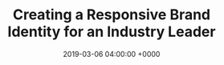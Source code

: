 ---
title: 'Creating a Responsive Brand Identity for an Industry Leader'
name: "quantum"
night_header: false
night_footer: true
language: en
published: false
slug: "quantum-brand-design"
layout: pancakes
description: "Quantum approached the Fullstack team for creative support, and we couldn’t help but notice how a responsive brand framework could elevate their design to reach their perception in the market: a proven industry leader."
date: 2019-03-06 04:00:00 +0000
tags: ["Brand Development", "Brand Identity"]
aliases :
  - /work/quantum-brand-design/
stacks_hero:
  path: "helpers/work/hero.html"
  image: "images/qtm-web-cover.png"
  background_color: "#0370D6"
  client: "quantum"
  logo_color: "white"
grid_item:
  client: "quantum"
  logo_color: "color"
stacks:
- template: section-row-blocks
  id: overview
  class: padding-m-bottom v_c-center
  background_color: "#0370D6"
  background_image:
  rows:
  - template: include-row
    class: h_c-center v_c-center
    size: container
    cols:
    - template: block-column-builder
      size: '9'
      animate: fade-up
      duration: '400'
      elements:
      - template: element-title
        class: "color-white text-center"
        tag: h4
        title: Overview
      - template: element-title
        class: "color-white text-center"
        tag: h1
        title: |
          Transforming challenges into business opportunities.
      - template: element-title
        class: "color-white text-center big-paragraph"
        tag: p
        title: |
          From small businesses to major enterprises, more than 100,000 customers have trusted Quantum to address their most demanding data workflow challenges. Quantum approached the Fullstack team for creative support, and we couldn’t help but notice how a responsive brand framework could elevate their design to reach their perception in the market: a proven industry leader. This did not mean creating a system that would simply scale up or down, but rather a system that would make elegant and efficient use of any screen space, print, or environmental installations. So we challenged ourselves to create a concept, for proof of concept.
- template: section-row-blocks
  id: discovery
  class: padding-xl v_c-center
  background_color: "#6A7B84"
  background_image:
  rows:
  - template: include-row
    class: h_c-center v_c-center
    size: container
    cols:
    - template: block-column-builder
      size: '9'
      animate: fade-up
      duration: '400'
      elements:
      - template: element-title
        class: "color-white text-center"
        tag: h4
        title: Discovery
      - template: element-title
        class: "color-white text-center"
        tag: h1
        title: |
          The goal: create an agile, bold expression of the brand.
      - template: element-title
        class: "color-white text-center big-paragraph"
        tag: p
        title: |
          Responsive Branding is a framework of consistent voice, persona, values, look and feel that allows for a high level of customization and success. We looked closely at Quantum’s current branding guidelines & use cases, and quickly defined our approach: agile and adaptable to a changing marketplace, yet bold & confident to reflect leadership.
- template: section-row-blocks
  id: logo
  class: padding-xl v_c-center
  background_color: "#ffffff"
  background_image:
  rows:
  - template: include-row
    class: h_c-center v_c-center wrap
    size: container
    cols:
    - template: block-column-builder
      size: '10'
      animate: fade-up
      duration: '400'
      elements:
      - template: element-title
        class: "color-oil text-center"
        tag: h4
        title: Logo
      - template: element-title
        class: "color-oil text-center"
        tag: h1
        title: We started with the wordmark.
      - template: element-title
        class: "color-oil text-center padding-m-bottom"
        tag: p
        title: |
          We wanted to preserve and enhance the iconic Quantum logo, so it could always be immediately recognized as Quantum. The unique “Q” has been kept in tact, while the rest of the mark now uses similar to the existing mark, but with slightly more bold & curved letterforms. We then finessed the details of the mark, to render it in a bold, clear way that functions at both large & small scales.
    - template: block-column-builder
      size: '12'
      animate: fade-up
      duration: '400'
      elements:
      - template: element-image
        class: padding-m-bottom
        image: "images/quantum-logo-comparison.png"
      - template: element-image
        image: "images/quantum-comparison-animated.gif"
- template: section-row-blocks
  id: elements
  class: padding-xl v_c-center
  background_color: "#EDEDED"
  background_image:
  rows:
  - template: include-row
    class: h_c-center v_c-center wrap
    size: container
    cols:
    - template: block-column-builder
      size: '10'
      animate: fade-up
      duration: '400'
      elements:
      - template: element-title
        class: "color-oil text-center"
        tag: h4
        title: Logo
      - template: element-title
        class: "color-oil text-center"
        tag: h1
        title: Updating the framework.
      - template: element-title
        class: "color-oil text-center padding-m-bottom"
        tag: p
        title: |
          Looking to keep a common ground between the brand and buyer emotions, exisitng key elements of the brand played an integral role such as fonts, color palette, and the “brackets” design element. The update also introduces an alternate logo for small-space digital use, such as Twitter and Instagram icons. This version of the Quantum logo crops the larger wordmark to capture the “Qtm” which are also the letters of their stock symbol on the NYSE.
    - template: block-column-builder
      size: '12'
      animate: fade-up
      duration: '400'
      elements:
      - template: element-image
        image: "images/QTm-brand-elements.png"
- template: section-row-blocks
  id: design
  class: padding-xl v_c-center
  background_color: "#0370d6"
  background_image:
  rows:
  - template: include-row
    class: h_c-center v_c-center wrap
    size: container
    cols:
    - template: block-column-builder
      size: '12'
      animate: fade
      duration: '400'
      elements:
      - template: element-image
        class: "padding-m-bottom"
        image: "images/Quantum-year.png"
      - template: element-image
        image: "images/fsd-quantum-logo-animation.gif"
- template: section-row-blocks
  id: digital
  class: padding-xl-top v_c-center
  background_color: "#EFEFEF"
  rows:
  - template: include-row  
    class: h_c-center v_c-center wrap padding-m-bottom
    size: container
    cols:
    - template: block-column-builder
      size: '10'
      animate: fade-up
      duration: '400'
      elements:
      - template: element-title
        class: "color-oil text-center"
        tag: h4
        title: Digital
      - template: element-title
        class: "color-oil text-center"
        tag: h1
        title: Fitting right onto screens.
      - template: element-title
        class: "color-oil text-center"
        tag: p
        title: |
          It can be difficult to make a visual impact with detailed marks in a small-space digital world. For digital, our challenge was to strengthen this big brand to be adaptable, responsive and open, offering great flexibility in creating applications and expressions of the brand.
  - template: include-row  
    class: h_c-end v_c-center wrap padding-m-bottom
    size: fullsize
    css:
    - rule: ".right-image {margin-left: auto;}"
    cols:
    - template: block-column-builder
      class:
      wrapper_class:
      size: '12'
      animate: fade-left
      duration: '400'
      elements:
      - template: element-image
        class: right-image
        image: "images/Qtm-website.png"
  - template: include-row  
    class: h_c-end v_c-center padding-m-bottom
    size: container
    cols:
    - template: block-column-builder
      class:
      size: '12'
      animate: reveal-left
      duration: '400'
      elements:
      - template: element-code
        html: |
          <div style="padding:56.25% 0 0 0;position:relative;"><iframe src='https://player.vimeo.com/video/267863154' style="position:absolute;top:0;left:0;width:100%;height:100%;" frameborder="0" webkitallowfullscreen mozallowfullscreen allowfullscreen></iframe></div><script src='https://player.vimeo.com/api/player.js'></script>
  - template: include-row  
    class: h_c-end v_c-center
    size: fullwidth
    css:
    - rule: ".stretch-full {width: 100%;}"
    cols:
    - template: block-column-builder
      size: '12'
      animate: fade
      duration: '400'
      elements:
      - template: element-image
        class: stretch-full
        image: "images/Qtm-social.png"
- template: section-row-blocks
  id: digital
  class: padding-xl-top v_c-center
  background_color: "#ffffff"
  rows:
  - template: include-row  
    class: h_c-center v_c-center wrap padding-m-bottom
    size: container
    cols:
    - template: block-column-builder
      size: '10'
      animate: fade-up
      duration: '400'
      elements:
      - template: element-title
        class: "color-oil text-center"
        tag: h4
        title: Print
      - template: element-title
        class: "color-oil text-center"
        tag: h1
        title: And matching in person.
      - template: element-title
        class: "color-oil text-center"
        tag: p
        title: |
          Although digital was the main focus of the concept, our past work with Quantum gave us insight into how important it would be to extend the system to the physical world. This meant in small, large-scale, and environmental applications it had to be effective, yet familar.
    - template: block-column-builder
      class: "padding-m-bottom"
      size: '12'
      animate: fade
      duration: '400'
      elements:
      - template: element-image
        image: "images/qtm-business-cards.png"
    - template: block-column-builder
      class: "padding-s-bottom"
      size: '12'
      animate: fade
      duration: '400'
      elements:
      - template: element-image
        image: "images/qtm-tote-bags.png"
  - template: include-row  
    class: 
    size: fullwidth
    css:
    - rule: ".right-image {margin-left: auto;}"
    cols:
    - template: block-column-builder
      wrapper_class: 
      size: '12'
      animate: fade-left
      duration: '400'
      elements:
      - template: element-image
        class: right-image
        image: "images/qtm-product-cropped.png"
- template: section-row-blocks
  id: digital
  class: padding-xl v_c-center
  background_color: "#0F7ECA"
  rows:
  - template: include-row  
    class: h_c-center v_c-center wrap
    size: container
    cols:
    - template: block-column-builder
      size: '6'
      animate: fade-up
      duration: '400'
      elements:
      - template: element-title
        class: "color-white text-center"
        tag: h4
        title: Results
      - template: element-title
        class: "color-white text-center"
        tag: h1
        title: Let’s concept together.
      - template: element-title
        class: "color-white text-center"
        tag: p
        title: |
          We love creating for data storage companies like Quantum. Although this is only a concept, we frequently work with their creative, product, and marketing teams to bring concepts to life, digitize their product line for tools like Visio, or beautify their customer facing materials such as presentations.
      - template: element-code
        class: "text-center flex h_c-center"
        html: |
          <a class="color-white strip-underline flex hover-right" href="/contact/"><strong>Contact Us</strong> <svg class="color-white" version="1.1" id="Layer_1" xmlns="http://www.w3.org/2000/svg" xmlns:xlink="http://www.w3.org/1999/xlink" x="0px" y="0px" width="32px" height="32px" viewBox="0 0 64 64" enable-background="new 0 0 64 64" xml:space="preserve">
          <g>
          <line fill="none" stroke="#ffffff" stroke-width="2" stroke-miterlimit="10" x1="0" y1="32" x2="63" y2="32"></line>
          </g>
          <polyline fill="none" stroke="#ffffff" stroke-width="2" stroke-linejoin="bevel" stroke-miterlimit="10" points="54,41 63,32 
                            54,23 "></polyline>
          </svg></a>
---